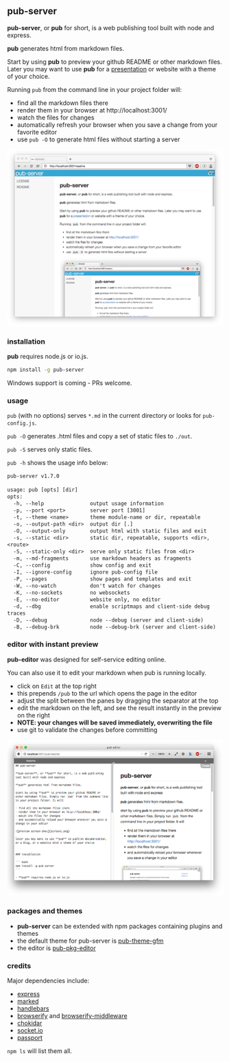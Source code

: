 ## pub-server

**pub-server**, or **pub** for short, is a web publishing tool built with node and express.

**pub** generates html from markdown files.

Start by using **pub** to preview your github README or other markdown files.
Later you may want to use **pub** for a [presentation](https://github.com/jldec/pub-theme-shower-ribbon)
or website with a theme of your choice.

Running `pub` from the command line in your project folder will:

- find all the markdown files there
- render them in your browser at http://localhost:3001/
- watch the files for changes
- automatically refresh your browser when you save a change from your favorite editor
- use `pub -O` to generate html files without starting a server

![preview screen-shot](/images/screen1.png)


### installation

**pub** requires node.js or io.js.

``` bash
npm install -g pub-server
```

Windows support is coming - PRs welcome.


### usage

`pub` (with no options) serves `*.md` in the current directory or looks for `pub-config.js`.

`pub -O` generates .html files and copy a set of static files to `./out`.

`pub -S` serves only static files.

`pub -h` shows the usage info below:

```
pub-server v1.7.0

usage: pub [opts] [dir]
opts:
  -h, --help               output usage information
  -p, --port <port>        server port [3001]
  -t, --theme <name>       theme module-name or dir, repeatable
  -o, --output-path <dir>  output dir [.]
  -O, --output-only        output html with static files and exit
  -s, --static <dir>       static dir, repeatable, supports <dir>,<route>
  -S, --static-only <dir>  serve only static files from <dir>
  -m, --md-fragments       use markdown headers as fragments
  -C, --config             show config and exit
  -I, --ignore-config      ignore pub-config file
  -P, --pages              show pages and templates and exit
  -W, --no-watch           don't watch for changes
  -K, --no-sockets         no websockets
  -E, --no-editor          website only, no editor
  -d, --dbg                enable scriptmaps and client-side debug traces
  -D, --debug              node --debug (server and client-side)
  -B, --debug-brk          node --debug-brk (server and client-side)
```

### editor with instant preview

**pub-editor** was designed for self-service editing online.

You can also use it to edit your markdown when pub is running locally.

- click on `Edit` at the top right
- this prepends `/pub` to the url which opens the page in the editor
- adjust the split between the panes by dragging the separator at the top
- edit the markdown on the left, and see the result instantly in the preview on the right
- **NOTE: your changes will be saved immediately, overwriting the file**
- use git to validate the changes before committing

![editor screen-shot](/images/screen3.png)


### packages and themes

- **pub-server** can be extended with npm packages containing plugins and themes
- the default theme for pub-server is [pub-theme-gfm](https://github.com/jldec/pub-theme-gfm)
- the editor is [pub-pkg-editor](https://github.com/jldec/pub-pkg-editor)


### credits

Major dependencies include:

- [express](http://expressjs.com/)
- [marked](https://github.com/chjj/marked)
- [handlebars](http://handlebarsjs.com/)
- [browserify](http://browserify.org/) and [browserify-middleware](https://github.com/ForbesLindesay/browserify-middleware)
- [chokidar](https://www.npmjs.com/package/chokidar)
- [socket.io](http://socket.io/)
- [passport](http://passportjs.org/)

`npm ls` will list them all.
